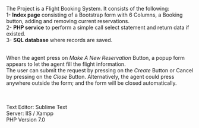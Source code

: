 The Project is a Flight Booking System. It consists of the following:<br>
1- <b>Index page</b> consisting of a Bootstrap form with 6 Columns, a Booking button, adding and removing current reservations.<br>
2- <b>PHP service</b> to perform a simple call select statement and return data if existed.<br>
3- <b>SQL database</b> where records are saved.<br><br>

When the agent press on <i>Make A New Reservation</i> Button, a popup form appears to let the agent fill the flight information.<br>
The user can submit the request by pressing on the <i>Create</i> Button or Cancel by pressing on the <i>Close</i> Button.
Alternatively, the agent could press anywhere outside the form; and the form will be closed automatically.

<br><br>
Text Editor: Sublime Text<br>
Server: IIS / Xampp<br>
PHP Version 7.0<br>
